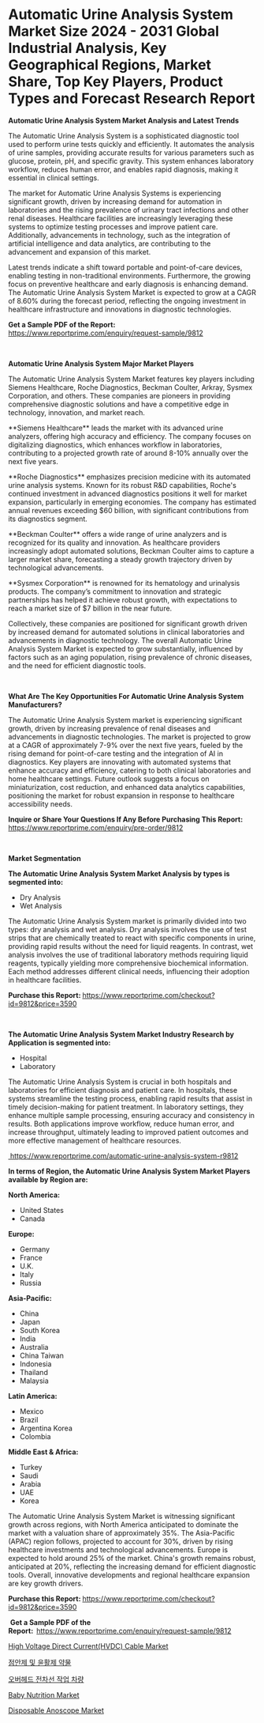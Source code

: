 <p><h1>Automatic Urine Analysis System Market Size 2024 - 2031 Global Industrial Analysis, Key Geographical Regions, Market Share, Top Key Players, Product Types and Forecast Research Report</h1></p><p><strong>Automatic Urine Analysis System Market Analysis and Latest Trends</strong></p>
<p><p>The Automatic Urine Analysis System is a sophisticated diagnostic tool used to perform urine tests quickly and efficiently. It automates the analysis of urine samples, providing accurate results for various parameters such as glucose, protein, pH, and specific gravity. This system enhances laboratory workflow, reduces human error, and enables rapid diagnosis, making it essential in clinical settings.</p><p>The market for Automatic Urine Analysis Systems is experiencing significant growth, driven by increasing demand for automation in laboratories and the rising prevalence of urinary tract infections and other renal diseases. Healthcare facilities are increasingly leveraging these systems to optimize testing processes and improve patient care. Additionally, advancements in technology, such as the integration of artificial intelligence and data analytics, are contributing to the advancement and expansion of this market.</p><p>Latest trends indicate a shift toward portable and point-of-care devices, enabling testing in non-traditional environments. Furthermore, the growing focus on preventive healthcare and early diagnosis is enhancing demand. The Automatic Urine Analysis System Market is expected to grow at a CAGR of 8.60% during the forecast period, reflecting the ongoing investment in healthcare infrastructure and innovations in diagnostic technologies.</p></p>
<p><strong>Get a Sample PDF of the Report:&nbsp;</strong> <a href="https://www.reportprime.com/enquiry/request-sample/9812">https://www.reportprime.com/enquiry/request-sample/9812</a></p>
<p>&nbsp;</p>
<p><strong>Automatic Urine Analysis System Major Market Players</strong></p>
<p><p>The Automatic Urine Analysis System Market features key players including Siemens Healthcare, Roche Diagnostics, Beckman Coulter, Arkray, Sysmex Corporation, and others. These companies are pioneers in providing comprehensive diagnostic solutions and have a competitive edge in technology, innovation, and market reach.</p><p>**Siemens Healthcare** leads the market with its advanced urine analyzers, offering high accuracy and efficiency. The company focuses on digitalizing diagnostics, which enhances workflow in laboratories, contributing to a projected growth rate of around 8-10% annually over the next five years.</p><p>**Roche Diagnostics** emphasizes precision medicine with its automated urine analysis systems. Known for its robust R&D capabilities, Roche's continued investment in advanced diagnostics positions it well for market expansion, particularly in emerging economies. The company has estimated annual revenues exceeding $60 billion, with significant contributions from its diagnostics segment.</p><p>**Beckman Coulter** offers a wide range of urine analyzers and is recognized for its quality and innovation. As healthcare providers increasingly adopt automated solutions, Beckman Coulter aims to capture a larger market share, forecasting a steady growth trajectory driven by technological advancements.</p><p>**Sysmex Corporation** is renowned for its hematology and urinalysis products. The company’s commitment to innovation and strategic partnerships has helped it achieve robust growth, with expectations to reach a market size of $7 billion in the near future.</p><p>Collectively, these companies are positioned for significant growth driven by increased demand for automated solutions in clinical laboratories and advancements in diagnostic technology. The overall Automatic Urine Analysis System Market is expected to grow substantially, influenced by factors such as an aging population, rising prevalence of chronic diseases, and the need for efficient diagnostic tools.</p></p>
<p>&nbsp;</p>
<p><strong>What Are The Key Opportunities For Automatic Urine Analysis System Manufacturers?</strong></p>
<p><p>The Automatic Urine Analysis System market is experiencing significant growth, driven by increasing prevalence of renal diseases and advancements in diagnostic technologies. The market is projected to grow at a CAGR of approximately 7-9% over the next five years, fueled by the rising demand for point-of-care testing and the integration of AI in diagnostics. Key players are innovating with automated systems that enhance accuracy and efficiency, catering to both clinical laboratories and home healthcare settings. Future outlook suggests a focus on miniaturization, cost reduction, and enhanced data analytics capabilities, positioning the market for robust expansion in response to healthcare accessibility needs.</p></p>
<p><strong>Inquire or Share Your Questions If Any Before Purchasing This Report:</strong> <a href="https://www.reportprime.com/enquiry/pre-order/9812">https://www.reportprime.com/enquiry/pre-order/9812</a></p>
<p>&nbsp;</p>
<p><strong>Market Segmentation</strong></p>
<p><strong>The Automatic Urine Analysis System Market Analysis by types is segmented into:</strong></p>
<p><ul><li>Dry Analysis</li><li>Wet Analysis</li></ul></p>
<p><p>The Automatic Urine Analysis System market is primarily divided into two types: dry analysis and wet analysis. Dry analysis involves the use of test strips that are chemically treated to react with specific components in urine, providing rapid results without the need for liquid reagents. In contrast, wet analysis involves the use of traditional laboratory methods requiring liquid reagents, typically yielding more comprehensive biochemical information. Each method addresses different clinical needs, influencing their adoption in healthcare facilities.</p></p>
<p><strong>Purchase this Report:&nbsp;</strong><a href="https://www.reportprime.com/checkout?id=9812&price=3590">https://www.reportprime.com/checkout?id=9812&price=3590</a></p>
<p>&nbsp;</p>
<p><strong>The Automatic Urine Analysis System Market Industry Research by Application is segmented into:</strong></p>
<p><ul><li>Hospital</li><li>Laboratory</li></ul></p>
<p><p>The Automatic Urine Analysis System is crucial in both hospitals and laboratories for efficient diagnosis and patient care. In hospitals, these systems streamline the testing process, enabling rapid results that assist in timely decision-making for patient treatment. In laboratory settings, they enhance multiple sample processing, ensuring accuracy and consistency in results. Both applications improve workflow, reduce human error, and increase throughput, ultimately leading to improved patient outcomes and more effective management of healthcare resources.</p></p>
<p><a href="https://www.reportprime.com/automatic-urine-analysis-system-r9812">&nbsp;https://www.reportprime.com/automatic-urine-analysis-system-r9812</a></p>
<p><strong>In terms of Region, the Automatic Urine Analysis System Market Players available by Region are:</strong></p>
<p>
    <p> <strong> North America: </strong>
        <ul>
            <li>United States</li>
            <li>Canada</li>
        </ul>
        </p> 
    <p> <strong> Europe: </strong>
        <ul>
            <li>Germany</li>
            <li>France</li>
            <li>U.K.</li>
            <li>Italy</li>
            <li>Russia</li>
        </ul>
        </p> 
    <p> <strong> Asia-Pacific: </strong>
        <ul>
            <li>China</li>
            <li>Japan</li>
            <li>South Korea</li>
            <li>India</li>
            <li>Australia</li>
            <li>China Taiwan</li>
            <li>Indonesia</li>
            <li>Thailand</li>
            <li>Malaysia</li>
        </ul>
        </p> 
    <p> <strong> Latin America: </strong>
        <ul>
            <li>Mexico</li>
            <li>Brazil</li>
            <li>Argentina Korea</li>
            <li>Colombia</li>
        </ul>
        </p> 
    <p> <strong> Middle East & Africa: </strong>
        <ul>
            <li>Turkey</li>
            <li>Saudi</li>
            <li>Arabia</li>
            <li>UAE</li>
            <li>Korea</li>
        </ul>
    </p>
    </p>
<p><p>The Automatic Urine Analysis System Market is witnessing significant growth across regions, with North America anticipated to dominate the market with a valuation share of approximately 35%. The Asia-Pacific (APAC) region follows, projected to account for 30%, driven by rising healthcare investments and technological advancements. Europe is expected to hold around 25% of the market. China's growth remains robust, anticipated at 20%, reflecting the increasing demand for efficient diagnostic tools. Overall, innovative developments and regional healthcare expansion are key growth drivers.</p></p>
<p><strong>Purchase this Report: </strong><a href="https://www.reportprime.com/checkout?id=9812&price=3590">https://www.reportprime.com/checkout?id=9812&price=3590</a></p>
<p>&nbsp;<strong>Get a Sample PDF of the Report:&nbsp;&nbsp;</strong><a href="https://www.reportprime.com/enquiry/request-sample/9812">https://www.reportprime.com/enquiry/request-sample/9812</a></p>
<p><strong></strong></p>
<p><p><a href="https://medium.com/@othaleffler2008/the-market-study-covers-the-high-voltage-direct-current-hvdc-cable-market-across-various-61d33dbc4550">High Voltage Direct Current(HVDC) Cable Market</a></p><p><a href="https://medium.com/@joespinka88967/%EC%84%B8%EA%B3%84-eye-drops-and-lubricants-drugs-market-%EC%9D%80-2024%EC%97%90%EC%84%9C-2031%EB%A1%9C-%EC%97%B0%ED%8F%89%EA%B7%A0-%EC%A6%9D%EA%B0%80%EC%9C%A8%EC%9D%84-%EB%B3%B4%EC%9D%BC-%EA%B2%83%EC%9C%BC%EB%A1%9C-%EC%98%88%EC%83%81%EB%90%A9%EB%8B%88%EB%8B%A4-38422bc1bcb3">점안제 및 윤활제 약물</a></p><p><a href="https://medium.com/@rudyswaniafgwski56664/%EC%98%A4%EB%B2%84%ED%97%A4%EB%93%9C-%EC%BA%90%EB%84%88%EB%A6%AC-%EC%9E%91%EC%97%85-%EC%B0%A8%EB%9F%89-%EC%8B%9C%EC%9E%A5-%EA%B7%9C%EB%AA%A8-%EC%8B%9C%EC%9E%A5-%EC%84%B8%EB%B6%84%ED%99%94-%EC%8B%9C%EC%9E%A5-%EB%8F%99%ED%96%A5-%EB%B0%8F-2031%EB%85%84%EA%B9%8C%EC%A7%80%EC%9D%98-%EC%84%B1%EC%9E%A5-%EB%B6%84%EC%84%9D-%EC%98%88%EC%B8%A1-12af96f164c7">오버헤드 전차선 작업 차량</a></p><p><a href="https://medium.com/@othaleffler2008/the-baby-nutrition-market-has-grown-significantly-as-a-result-of-several-important-causes-949cc0660439">Baby Nutrition Market</a></p><p><a href="https://www.linkedin.com/pulse/disposable-anoscope-market-analysis-report-global-insights-region-cppyf?trackingId=9guuskRvSmOc%2BaGAHnChPw%3D%3D">Disposable Anoscope Market</a></p></p>